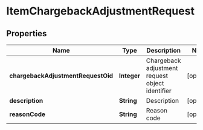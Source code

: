 

# ItemChargebackAdjustmentRequest


## Properties

| Name | Type | Description | Notes |
|------------ | ------------- | ------------- | -------------|
|**chargebackAdjustmentRequestOid** | **Integer** | Chargeback adjustment request object identifier |  [optional] |
|**description** | **String** | Description |  [optional] |
|**reasonCode** | **String** | Reason code |  [optional] |



